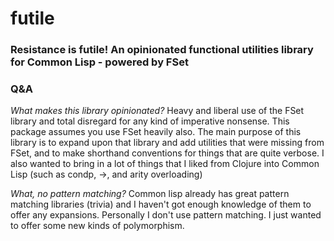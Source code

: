 # futile

### Resistance is futile! An opinionated functional utilities library for Common Lisp - powered by FSet 

### Q&A

*What makes this library opinionated?*
Heavy and liberal use of the FSet library and total disregard for any kind of imperative nonsense. This package assumes you use FSet heavily also.
The main purpose of this library is to expand upon that library and add utilities that were missing from FSet, and to make shorthand conventions for things that are quite verbose. I also wanted to bring in a lot of things that I liked from Clojure into Common Lisp (such as condp, ->, and arity overloading)

*What, no pattern matching?*
Common lisp already has great pattern matching libraries (trivia) and I haven't got enough knowledge of them to offer any expansions. Personally I don't use pattern matching. I just wanted to offer some new kinds of polymorphism.
